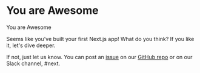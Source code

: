 # You are Awesome

You are Awesome

Seems like you've built your first Next.js app! What do you think?
If you like it, let's dive deeper.

If not, just let us know.
You can post an [issue](https://github.com/zeit/next.js/issues) on our [GitHub repo](https://github.com/zeit/next.js) or on our Slack channel, #next.